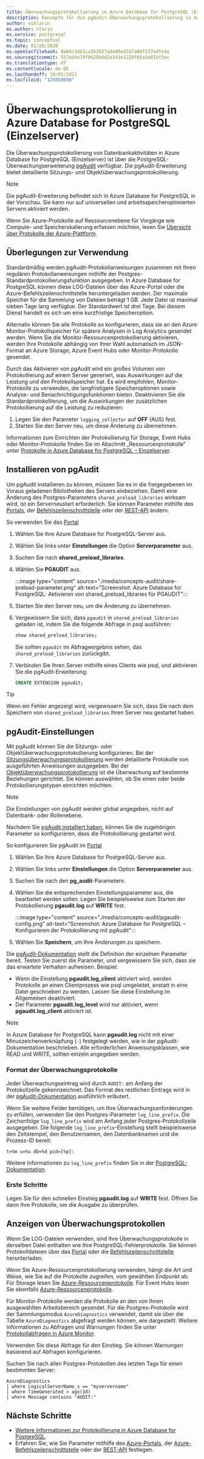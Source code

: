 ```yaml
---
title: Überwachungsprotokollierung in Azure Database for PostgreSQL (Einzelserver)
description: Konzepte für die pgAudit-Überwachungsprotokollierung in Azure Database for PostgreSQL (Einzelserver).
author: niklarin
ms.author: nlarin
ms.service: postgresql
ms.topic: conceptual
ms.date: 01/28/2020
ms.openlocfilehash: 8a60c1db1ca3b3037aded6ed7d7a88f237edfe4e
ms.sourcegitcommit: 557ed4e74f0629b6d2a543e1228f65a3e01bf3ac
ms.translationtype: HT
ms.contentlocale: de-DE
ms.lasthandoff: 10/05/2021
ms.locfileid: "129458698"
---
```

# <a name="audit-logging-in-azure-database-for-postgresql---single-server"></a>Überwachungsprotokollierung in Azure Database for PostgreSQL (Einzelserver)

Die Überwachungsprotokollierung von Datenbankaktivitäten in Azure Database for PostgreSQL (Einzelserver) ist über die PostgreSQL-Überwachungserweiterung [pgAudit](https://www.pgaudit.org/) verfügbar. Die pgAudit-Erweiterung bietet detaillierte Sitzungs- und Objektüberwachungsprotokollierung.

> [!NOTE]
> Die pgAudit-Erweiterung befindet sich in Azure Database for PostgreSQL in der Vorschau. Sie kann nur auf universellen und arbeitsspeicheroptimierten Servern aktiviert werden.

Wenn Sie Azure-Protokolle auf Ressourcenebene für Vorgänge wie Compute- und Speicherskalierung erfassen möchten, lesen Sie [Übersicht über Protokolle der Azure-Plattform](../azure-monitor/essentials/platform-logs-overview.md).

## <a name="usage-considerations"></a>Überlegungen zur Verwendung

Standardmäßig werden pgAudit-Protokollanweisungen zusammen mit Ihren regulären Protokollanweisungen mithilfe der Postgres-Standardprotokollierungsfunktion ausgegeben. In Azure Database for PostgreSQL können diese LOG-Dateien über das Azure-Portal oder die Azure-Befehlszeilenschnittstelle heruntergeladen werden. Der maximale Speicher für die Sammlung von Dateien beträgt 1 GB. Jede Datei ist maximal sieben Tage lang verfügbar. Der Standardwert ist drei Tage. Bei diesem Dienst handelt es sich um eine kurzfristige Speicheroption.

Alternativ können Sie alle Protokolle so konfigurieren, dass sie an den Azure Monitor-Protokollspeicher für spätere Analysen in Log Analytics gesendet werden. Wenn Sie die Monitor-Ressourcenprotokollierung aktivieren, werden Ihre Protokolle abhängig von Ihrer Wahl automatisch im JSON-Format an Azure Storage, Azure Event Hubs oder Monitor-Protokolle gesendet.

Durch das Aktivieren von pgAudit wird ein großes Volumen von Protokollierung auf einem Server generiert, was Auswirkungen auf die Leistung und den Protokollspeicher hat. Es wird empfohlen, Monitor-Protokolle zu verwenden, die langfristigere Speicheroptionen sowie Analyse- und Benachrichtigungsfunktionen bieten. Deaktivieren Sie die Standardprotokollierung, um die Auswirkungen der zusätzlichen Protokollierung auf die Leistung zu reduzieren:

   1. Legen Sie den Parameter `logging_collector` auf **OFF** (AUS) fest.
   1. Starten Sie den Server neu, um diese Änderung zu übernehmen.

Informationen zum Einrichten der Protokollierung für Storage, Event Hubs oder Monitor-Protokolle finden Sie im Abschnitt „Ressourcenprotokolle“ unter [Protokolle in Azure Database for PostgreSQL – Einzelserver](concepts-server-logs.md).

## <a name="install-pgaudit"></a>Installieren von pgAudit

Um pgAudit installieren zu können, müssen Sie es in die freigegebenen im Voraus geladenen Bibliotheken des Servers einbeziehen. Damit eine Änderung des Postgres-Parameters `shared_preload_libraries` wirksam wird, ist ein Serverneustart erforderlich. Sie können Parameter mithilfe des [Portals](howto-configure-server-parameters-using-portal.md), der [Befehlszeilenschnittstelle](howto-configure-server-parameters-using-cli.md) oder der [REST-API](/rest/api/postgresql/singleserver/configurations/createorupdate) ändern.

So verwenden Sie das [Portal](https://portal.azure.com)

   1. Wählen Sie Ihre Azure Database for PostgreSQL-Server aus.
   1. Wählen Sie links unter **Einstellungen** die Option **Serverparameter** aus.
   1. Suchen Sie nach **shared_preload_libraries**.
   1. Wählen Sie **PGAUDIT** aus.
   
      :::image type="content" source="./media/concepts-audit/share-preload-parameter.png" alt-text="Screenshot: Azure Database for PostgreSQL: Aktivieren von shared_preload_libraries für PGAUDIT":::

   1. Starten Sie den Server neu, um die Änderung zu übernehmen.
   1. Vergewissern Sie sich, dass `pgaudit` in `shared_preload_libraries` geladen ist, indem Sie die folgende Abfrage in psql ausführen:
   
        ```SQL
      show shared_preload_libraries;
      ```
      Sie sollten `pgaudit` im Abfrageergebnis sehen, das `shared_preload_libraries` zurückgibt.

   1. Verbinden Sie Ihren Server mithilfe eines Clients wie psql, und aktivieren Sie die pgAudit-Erweiterung:
   
      ```SQL
      CREATE EXTENSION pgaudit;
      ```

> [!TIP]
> Wenn ein Fehler angezeigt wird, vergewissern Sie sich, dass Sie nach dem Speichern von `shared_preload_libraries` Ihren Server neu gestartet haben.

## <a name="pgaudit-settings"></a>pgAudit-Einstellungen

Mit pgAudit können Sie die Sitzungs- oder Objektüberwachungsprotokollierung konfigurieren. Bei der [Sitzungsüberwachungsprotokollierung](https://github.com/pgaudit/pgaudit/blob/master/README.md#session-audit-logging) werden detaillierte Protokolle von ausgeführten Anweisungen ausgegeben. Bei der [Objektüberwachungsprotokollierung](https://github.com/pgaudit/pgaudit/blob/master/README.md#object-audit-logging) ist die Überwachung auf bestimmte Beziehungen gerichtet. Sie können auswählen, ob Sie einen oder beide Protokollierungstypen einrichten möchten.

> [!NOTE]
> Die Einstellungen von pgAudit werden global angegeben, nicht auf Datenbank- oder Rollenebene.

Nachdem Sie [pgAudit installiert haben](#install-pgaudit), können Sie die zugehörigen Parameter so konfigurieren, dass die Protokollierung gestartet wird.

So konfigurieren Sie pgAudit im [Portal](https://portal.azure.com)

   1. Wählen Sie Ihre Azure Database for PostgreSQL-Server aus.
   1. Wählen Sie links unter **Einstellungen** die Option **Serverparameter** aus.
   1. Suchen Sie nach den **pg_audit**-Parametern.
   1. Wählen Sie die entsprechenden Einstellungsparameter aus, die bearbeitet werden sollen. Legen Sie beispielsweise zum Starten der Protokollierung **pgaudit.log** auf **WRITE** fest.
   
       :::image type="content" source="./media/concepts-audit/pgaudit-config.png" alt-text="Screenshot: Azure Database for PostgreSQL – Konfigurieren der Protokollierung mit pgAudit":::
   1. Wählen Sie **Speichern**, um Ihre Änderungen zu speichern.

Die [pgAudit-Dokumentation](https://github.com/pgaudit/pgaudit/blob/master/README.md#settings) stellt die Definition der einzelnen Parameter bereit. Testen Sie zuerst die Parameter, und vergewissern Sie sich, dass sie das erwartete Verhalten aufweisen. Beispiel:

- Wenn die Einstellung **pgaudit.log_client** aktiviert wird, werden Protokolle an einen Clientprozess wie psql umgeleitet, anstatt in eine Datei geschrieben zu werden. Lassen Sie diese Einstellung im Allgemeinen deaktiviert.
- Der Parameter **pgaudit.log_level** wird nur aktiviert, wenn **pgaudit.log_client** aktiviert ist.

> [!NOTE]
> In Azure Database for PostgreSQL kann **pgaudit.log** nicht mit einer Minuszeichenverknüpfung (`-`) festgelegt werden, wie in der pgAudit-Dokumentation beschrieben. Alle erforderlichen Anweisungsklassen, wie READ und WRITE, sollten einzeln angegeben werden.

### <a name="audit-log-format"></a>Format der Überwachungsprotokolle

Jeder Überwachungseintrag wird durch `AUDIT:` am Anfang der Protokollzeile gekennzeichnet. Das Format des restlichen Eintrags wird in der [pgAudit-Dokumentation](https://github.com/pgaudit/pgaudit/blob/master/README.md#format) ausführlich erläutert.

Wenn Sie weitere Felder benötigen, um Ihre Überwachungsanforderungen zu erfüllen, verwenden Sie den Postgres-Parameter `log_line_prefix`. Die Zeichenfolge `log_line_prefix` wird am Anfang jeder Postgres-Protokollzeile ausgegeben. Die folgende `log_line_prefix`-Einstellung stellt beispielsweise den Zeitstempel, den Benutzernamen, den Datenbanknamen und die Prozess-ID bereit:

```
t=%m u=%u db=%d pid=[%p]:
```

Weitere Informationen zu `log_line_prefix` finden Sie in der [PostgreSQL-Dokumentation](https://www.postgresql.org/docs/current/runtime-config-logging.html#GUC-LOG-LINE-PREFIX).

### <a name="get-started"></a>Erste Schritte

Legen Sie für den schnellen Einstieg **pgaudit.log** auf **WRITE** fest. Öffnen Sie dann Ihre Protokolle, um die Ausgabe zu überprüfen.

## <a name="view-audit-logs"></a>Anzeigen von Überwachungsprotokollen

Wenn Sie LOG-Dateien verwenden, sind Ihre Überwachungsprotokolle in derselben Datei enthalten wie Ihre PostgreSQL-Fehlerprotokolle. Sie können Protokolldateien über das [Portal](howto-configure-server-logs-in-portal.md) oder die [Befehlszeilenschnittstelle](howto-configure-server-logs-using-cli.md) herunterladen.

Wenn Sie Azure-Ressourcenprotokollierung verwenden, hängt die Art und Weise, wie Sie auf die Protokolle zugreifen, vom gewählten Endpunkt ab. Für Storage lesen Sie [Azure-Ressourcenprotokolle](../azure-monitor/essentials/resource-logs.md#send-to-azure-storage). Für Event Hubs lesen Sie ebenfalls [Azure-Ressourcenprotokolle](../azure-monitor/essentials/resource-logs.md#send-to-azure-event-hubs).

Für Monitor-Protokolle werden die Protokolle an den von Ihnen ausgewählten Arbeitsbereich gesendet. Für die Postgres-Protokolle wird der Sammlungsmodus `AzureDiagnostics` verwendet, damit sie über die Tabelle `AzureDiagnostics` abgefragt werden können, wie dargestellt. Weitere Informationen zu Abfragen und Warnungen finden Sie unter [Protokollabfragen in Azure Monitor](../azure-monitor/logs/log-query-overview.md).

Verwenden Sie diese Abfrage für den Einstieg. Sie können Warnungen basierend auf Abfragen konfigurieren.

Suchen Sie nach allen Postgres-Protokollen des letzten Tags für einen bestimmten Server:

```
AzureDiagnostics
| where LogicalServerName_s == "myservername"
| where TimeGenerated > ago(1d) 
| where Message contains "AUDIT:"
```

## <a name="next-steps"></a>Nächste Schritte

- [Weitere Informationen zur Protokollierung in Azure Database for PostgreSQL](concepts-server-logs.md).
- Erfahren Sie, wie Sie Parameter mithilfe des [Azure-Portals](howto-configure-server-parameters-using-portal.md), der [Azure-Befehlszeilenschnittstelle](howto-configure-server-parameters-using-cli.md) oder der [REST-API](/rest/api/postgresql/singleserver/configurations/createorupdate) festlegen.
